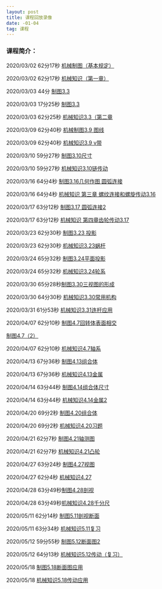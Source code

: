 ```yaml
---
layout: post
title: 课程回放录像
date: -01-04
tag: 课程
---
```


### 课程简介：


2020/03/02
62分17秒
[机械制图（基本规定）](https://h5.dingtalk.com/group-live-share/index.htm?encCid=d32e76b5a2bad93568b5edc3294c6f69&liveUuid=0dec9db3-d838-4f93-a3fb-a22daed1453a)  

2020/03/02
62分17秒
[机械知识（第一章）](https://h5.dingtalk.com/group-live-share/index.htm?encCid=d32e76b5a2bad93568b5edc3294c6f69&liveUuid=b8b0b4fd-87e7-4f4d-963c-171d148b6027) 

2020/03/03
44分
[制图3.3](https://h5.dingtalk.com/group-live-share/index.htm?encCid=d32e76b5a2bad93568b5edc3294c6f69&liveUuid=1afdb323-d1b5-4d70-96df-88b5f5422e34) 

2020/03/03
17分25秒
[制图3.3](https://h5.dingtalk.com/group-live-share/index.htm?encCid=d32e76b5a2bad93568b5edc3294c6f69&liveUuid=0f929f90-7135-4b06-b57c-0211ba2b9187) 

2020/03/03
62分25秒
[机械知识3.3（第二章
](https://h5.dingtalk.com/group-live-share/index.htm?encCid=d32e76b5a2bad93568b5edc3294c6f69&liveUuid=bc5eb73f-881f-43e9-8803-79b35b716afc) 

2020/03/09
62分40秒
[机械制图3.9 图线](https://h5.dingtalk.com/group-live-share/index.htm?encCid=d32e76b5a2bad93568b5edc3294c6f69&liveUuid=bc325f7d-a962-43e1-986d-4fe4a7fdd014)  

2020/03/09
62分40秒
[机械知识3.9 v带
](https://h5.dingtalk.com/group-live-share/index.htm?encCid=d32e76b5a2bad93568b5edc3294c6f69&liveUuid=6d5ca969-1788-4a57-a825-dbb516c28695) 

2020/03/10
59分27秒
[制图3.10尺寸](https://h5.dingtalk.com/group-live-share/index.htm?encCid=d32e76b5a2bad93568b5edc3294c6f69&liveUuid=f18dad39-567d-48e5-9373-c1123436f24e)  

2020/03/10
59分27秒
[机械知识3.10链传动
](https://h5.dingtalk.com/group-live-share/index.htm?encCid=d32e76b5a2bad93568b5edc3294c6f69&liveUuid=29faa96c-32f7-4161-b58c-332f5be567ce) 

2020/03/16
64分4秒
[制图3.16几何作图 圆弧连接](https://h5.dingtalk.com/group-live-share/index.htm?encCid=d32e76b5a2bad93568b5edc3294c6f69&liveUuid=a468e2ef-5035-4c26-ad14-77b93e329f95) 

2020/03/16
64分4秒
[机械知识 第三章 螺纹连接和螺旋传动3.16
](https://h5.dingtalk.com/group-live-share/index.htm?encCid=d32e76b5a2bad93568b5edc3294c6f69&liveUuid=b97ee09a-fa15-4800-94eb-ef8c776a9d60) 

2020/03/17
63分12秒
[制图3.17 圆弧连接2](https://h5.dingtalk.com/group-live-share/index.htm?encCid=d32e76b5a2bad93568b5edc3294c6f69&liveUuid=a443b75c-bc22-4257-a963-c3539e49d0b3)  

2020/03/17
63分12秒
[机械知识 第四章齿轮传动3.17
](https://h5.dingtalk.com/group-live-share/index.htm?encCid=d32e76b5a2bad93568b5edc3294c6f69&liveUuid=ce5a91c2-0174-4472-99df-bc6888003d48) 

2020/03/23
62分30秒
[制图3.23 投影](https://h5.dingtalk.com/group-live-share/index.htm?encCid=d32e76b5a2bad93568b5edc3294c6f69&liveUuid=1bec8983-af76-41dc-9f3d-a5179eb3cd25) 

2020/03/23
62分30秒
[机械知识3.23蜗杆
](https://h5.dingtalk.com/group-live-share/index.htm?encCid=d32e76b5a2bad93568b5edc3294c6f69&liveUuid=4713f659-c8ae-4b80-ae4c-1ad45d3d0b8e) 

2020/03/24
65分32秒
[制图3.24平面投影](https://h5.dingtalk.com/group-live-share/index.htm?encCid=d32e76b5a2bad93568b5edc3294c6f69&liveUuid=50c84851-6b2e-48d9-bb20-2a7db666cfe8)  

2020/03/24
65分32秒
[机械知识3.24轮系
](https://h5.dingtalk.com/group-live-share/index.htm?encCid=d32e76b5a2bad93568b5edc3294c6f69&liveUuid=0522a1f3-f800-430b-8a22-bfef84cdfe9e) 

2020/03/30
65分28秒[制图3.30三视图的形成](https://h5.dingtalk.com/group-live-share/index.htm?encCid=d32e76b5a2bad93568b5edc3294c6f69&liveUuid=eb76db41-bd0f-4601-890e-b3fc1161d23b)  

2020/03/30
64分30秒
[机械知识3.30常用机构
](https://h5.dingtalk.com/group-live-share/index.htm?encCid=d32e76b5a2bad93568b5edc3294c6f69&liveUuid=59a2655d-9cf8-42cf-90bc-11ec39e93d3e) 

2020/03/31
61分53秒
[机械知识3.31连杆应用
](https://h5.dingtalk.com/group-live-share/index.htm?encCid=d32e76b5a2bad93568b5edc3294c6f69&liveUuid=0e48ad0a-9cba-442c-8f15-febc49e5df62) 

2020/04/07
62分10秒
[制图4.7回转体表面相交](https://h5.dingtalk.com/group-live-share/index.htm?encCid=d32e76b5a2bad93568b5edc3294c6f69&liveUuid=9efcd854-c60a-4a8d-8a16-7276ba3e214c)  

[制图4.7（2）](https://h5.dingtalk.com/group-live-share/index.htm?encCid=d32e76b5a2bad93568b5edc3294c6f69&liveUuid=dc2fa377-9b52-4023-ab90-766a8746223d)  

2020/04/07
62分10秒
[机械知识4.7轴系
](https://h5.dingtalk.com/group-live-share/index.htm?encCid=d32e76b5a2bad93568b5edc3294c6f69&liveUuid=884cacbf-b02d-4cb7-ab6f-d5e57e1cc240) 

2020/04/13
67分36秒
[制图4.13组合体](https://h5.dingtalk.com/group-live-share/index.htm?encCid=d32e76b5a2bad93568b5edc3294c6f69&liveUuid=2303a509-0429-4249-900e-aed3ce75772a) 

2020/04/13
67分36秒
[机械知识4.13金属
](https://h5.dingtalk.com/group-live-share/index.htm?encCid=d32e76b5a2bad93568b5edc3294c6f69&liveUuid=50af504b-808e-431a-b7ef-4fb0f177ea90) 

2020/04/14
63分44秒
[制图4.14组合体尺寸](https://h5.dingtalk.com/group-live-share/index.htm?encCid=d32e76b5a2bad93568b5edc3294c6f69&liveUuid=df2f97d3-d609-46b1-a0e6-a893bd98bcda) 

2020/04/14
63分44秒
[机械知识4.14金属2
](https://h5.dingtalk.com/group-live-share/index.htm?encCid=d32e76b5a2bad93568b5edc3294c6f69&liveUuid=e560117c-9709-442a-be03-23e6bb3e3efa) 

2020/04/20
69分2秒
[制图4.20组合体](https://h5.dingtalk.com/group-live-share/index.htm?encCid=d32e76b5a2bad93568b5edc3294c6f69&liveUuid=3c179a65-8e5a-4123-a7a6-128e96f85f1f) 

2020/04/20
69分2秒
[机械知识4.20习题
](https://h5.dingtalk.com/group-live-share/index.htm?encCid=d32e76b5a2bad93568b5edc3294c6f69&liveUuid=e60febfc-5ace-4b27-8b76-f23fd06a6dbe) 

2020/04/21
62分7秒
[制图4.21轴测图](https://h5.dingtalk.com/group-live-share/index.htm?encCid=d32e76b5a2bad93568b5edc3294c6f69&liveUuid=bbc588df-c166-4d48-9f1c-24169f789fa0) 

2020/04/21
62分7秒
[机械知识4.21凸轮
](https://h5.dingtalk.com/group-live-share/index.htm?encCid=d32e76b5a2bad93568b5edc3294c6f69&liveUuid=d165d2a4-68d7-459f-991b-314b037e51ec) 

2020/04/27
63分24秒
[制图4.27视图](https://h5.dingtalk.com/group-live-share/index.htm?encCid=d32e76b5a2bad93568b5edc3294c6f69&liveUuid=c2ea86a6-14cd-4c0d-b8a8-90027577f91d)  

2020/04/27
62分4秒
[机械知识4.27](https://h5.dingtalk.com/group-live-share/index.htm?encCid=d32e76b5a2bad93568b5edc3294c6f69&liveUuid=b522d31f-747b-4de4-a435-fd19e88656cf) 

2020/04/28
63分49秒[制图4.28剖视](https://h5.dingtalk.com/group-live-share/index.htm?encCid=d32e76b5a2bad93568b5edc3294c6f69&liveUuid=8fb0ea0b-a585-4783-8c25-edaf9a8539b2)  

2020/04/28
63分49秒[机械知识4.28千分尺
](https://h5.dingtalk.com/group-live-share/index.htm?encCid=d32e76b5a2bad93568b5edc3294c6f69&liveUuid=3427db69-f10a-44c8-a67e-e2c028f92332) 

2020/05/11
62分14秒
[制图5.11剖视断面](https://h5.dingtalk.com/group-live-share/index.htm?encCid=d32e76b5a2bad93568b5edc3294c6f69&liveUuid=0d4d9503-8ae2-4dd4-8645-93f83c2729d3)  

2020/05/11
63分34秒
[机械知识5.11复习
](https://h5.dingtalk.com/group-live-share/index.htm?encCid=d32e76b5a2bad93568b5edc3294c6f69&liveUuid=f58c239b-d545-4f64-aec4-a0156392de36) 

2020/05/12
59分55秒
[制图5.12断面图2](https://h5.dingtalk.com/group-live-share/index.htm?encCid=d32e76b5a2bad93568b5edc3294c6f69&liveUuid=a3448725-0f2a-44bb-a30e-5b1bf110a41f)  

2020/05/12
64分13秒
[机械知识5.12传动（复习）](https://h5.dingtalk.com/group-live-share/index.htm?encCid=d32e76b5a2bad93568b5edc3294c6f69&liveUuid=4bea270e-ea96-47a4-abb0-cb1289b3b884) 

2020/05/18
[制图5.18断面图应用](https://h5.dingtalk.com/group-live-share/index.htm?encCid=d32e76b5a2bad93568b5edc3294c6f69&liveUuid=67b7267d-fcec-4fe4-8cf9-522fb22ce766) 

2020/05/18
[机械知识5.18传动应用](https://h5.dingtalk.com/group-live-share/index.htm?encCid=d32e76b5a2bad93568b5edc3294c6f69&liveUuid=c381cb3a-e53c-4d0a-8a80-e3c8800597be)  
